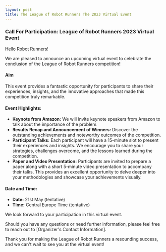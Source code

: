 ```yaml
---
layout: post
title: The League of Robot Runners The 2023 Virtual Event
--- 
```


### Call For Participation: League of Robot Runners 2023 Virtual Event

Hello Robot Runners!

We are pleased to announce an upcoming virtual event to celebrate the conclusion of the League of Robot Runners competition! 

#### Aim
This event provides a fantastic opportunity for participants to share their experiences, insights, and the innovative approaches that made this competition truly remarkable.

#### Event Highlights:
- **Keynote from Amazon:** We will invite keynote speakers from Amazon to talk about the importance of the problem.
- **Results Recap and Announcement of Winners:** Discover the outstanding achievements and noteworthy outcomes of the competition.
- **Participant Talks:** Each participant will have a 15-minute slot to present their experiences and insights. We encourage you to share your strategies, challenges overcome, and the lessons learned during the competition.
- **Paper and Video Presentation:** Participants are invited to prepare a paper along with a short 5-minute video presentation to accompany their talks. This provides an excellent opportunity to delve deeper into your methodologies and showcase your achievements visually.

#### Date and Time:
- **Date:** 21st May (tentative)
- **Time:** Central Europe Time (tentative)

We look forward to your participation in this virtual event. 

Should you have any questions or need further information, please feel free to reach out to [Organizer's Contact Information].

Thank you for making the League of Robot Runners a resounding success, and we can't wait to see you at the virtual event!
